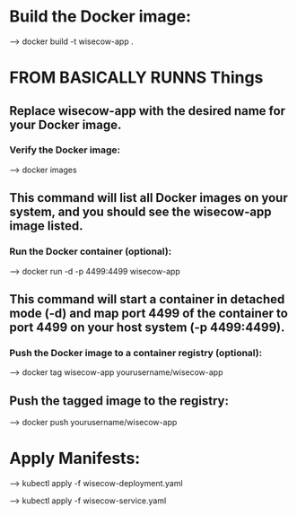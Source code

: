# Build the Docker image:
 --> docker build -t wisecow-app .
 
# FROM BASICALLY RUNNS Things
## Replace wisecow-app with the desired name for your Docker image.
### Verify the Docker image:
--> docker images

## This command will list all Docker images on your system, and you should see the wisecow-app image listed.
### Run the Docker container (optional):
--> docker run -d -p 4499:4499 wisecow-app

## This command will start a container in detached mode (-d) and map port 4499 of the container to port 4499 on your host system (-p 4499:4499).
### Push the Docker image to a container registry (optional):
--> docker tag wisecow-app yourusername/wisecow-app

## Push the tagged image to the registry:
--> docker push yourusername/wisecow-app

# Apply Manifests:
--> kubectl apply -f wisecow-deployment.yaml

--> kubectl apply -f wisecow-service.yaml
